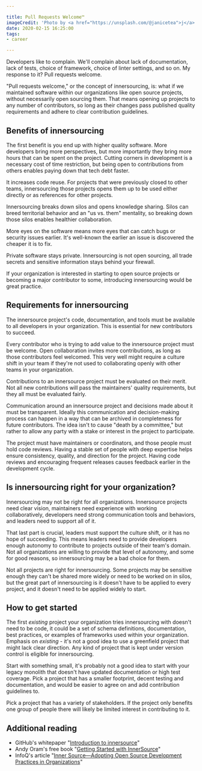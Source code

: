 ```yaml
---

title: Pull Requests Welcome™
imageCredit: 'Photo by <a href="https://unsplash.com/@janicetea">j</a> on <a href="https://unsplash.com/photos/lD-xTvjCgJo">Unsplash</a>'
date: 2020-02-15 16:25:00
tags:
- career

---
```


Developers like to complain. We'll complain about lack of documentation, lack of tests, choice of framework, choice of linter settings, and so on. My response to it? Pull requests welcome.

"Pull requests welcome," or the concept of innersourcing, is: what if we maintained software within our organizations like open source projects, without necessarily open sourcing them. That means opening up projects to any number of contributors, so long as their changes pass published quality requirements and adhere to clear contribution guidelines.

## Benefits of innersourcing

The first benefit is you end up with higher quality software. More developers bring more perspectives, but more importantly they bring more hours that can be spent on the project. Cutting corners in development is a necessary cost of time restriction, but being open to contributions from others enables paying down that tech debt faster.

It increases code reuse. For projects that were previously closed to other teams, innersourcing those projects opens them up to be used either directly or as references for other projects.

Innersourcing breaks down silos and opens knowledge sharing. Silos can breed territorial behavior and an "us vs. them" mentality, so breaking down those silos enables healthier collaboration.

More eyes on the software means more eyes that can catch bugs or security issues earlier. It's well-known the earlier an issue is discovered the cheaper it is to fix.

Private software stays private. Innersourcing is not open sourcing, all trade secrets and sensitive information stays behind your firewall.

If your organization is interested in starting to open source projects or becoming a major contributor to some, introducing innersourcing would be great practice.

## Requirements for innersourcing

The innersource project's code, documentation, and tools must be available to all developers in your organization. This is essential for new contributors to succeed.

Every contributor who is trying to add value to the innersource project must be welcome. Open collaboration invites more contributions, as long as those contributors feel welcomed. This very well might require a culture shift in your team if they're not used to collaborating openly with other teams in your organization.

Contributions to an innersource project must be evaluated on their merit. Not all new contributions will pass the maintainers' quality requirements, but they all must be evaluated fairly.

Communication around an innersource project and decisions made about it must be transparent. Ideally this communication and decision-making process can happen in a way that can be archived in completeness for future contributors. The idea isn't to cause "death by a committee," but rather to allow any party with a stake or interest in the project to participate.

The project must have maintainers or coordinators, and those people must hold code reviews. Having a stable set of people with deep expertise helps ensure consistency, quality, and direction for the project. Having code reviews and encouraging frequent releases causes feedback earlier in the development cycle.

## Is innersourcing right for your organization?

Innersourcing may not be right for all organizations. Innersource projects need clear vision, maintainers need experience with working collaboratively, developers need strong communication tools and behaviors, and leaders need to support all of it.

That last part is crucial, leaders must support the culture shift, or it has no hope of succeeding. This means leaders need to provide developers enough autonomy to contribute to projects outside of their team's domain. Not all organizations are willing to provide that level of autonomy, and some for good reasons, so innersourcing may be a bad choice for them.

Not all projects are right for innersourcing. Some projects may be sensitive enough they can't be shared more widely or need to be worked on in silos, but the great part of innersourcing is it doesn't have to be applied to every project, and it doesn't need to be applied widely to start.

## How to get started

The first _existing_ project your organization tries innersourcing with doesn't need to be code, it could be a set of schema definitions, documentation, best practices, or examples of frameworks used within your organization. Emphasis on _existing_ - it's not a good idea to use a greenfield project that might lack clear direction. Any kind of project that is kept under version control is eligible for innersourcing.

Start with something small, it's probably not a good idea to start with your legacy monolith that doesn't have updated documentation or high test coverage. Pick a project that has a smaller footprint, decent testing and documentation, and would be easier to agree on and add contribution guidelines to.

Pick a project that has a variety of stakeholders. If the project only benefits one group of people there will likely be limited interest in contributing to it.

## Additional reading

- GitHub's whitepaper "[Introduction to innersource](https://resources.github.com/whitepapers/introduction-to-innersource/)"
- Andy Oram's free book "[Getting Started with InnerSource](https://www.oreilly.com/programming/free/getting-started-with-innersource.csp)"
- InfoQ's article "[Inner Source—Adopting Open Source Development Practices in Organizations](https://www.infoq.com/articles/inner-source-open-source-development-practices/)"
